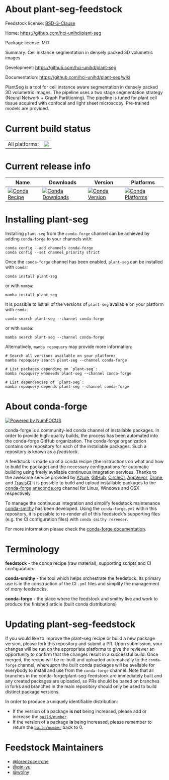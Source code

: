 About plant-seg-feedstock
=========================

Feedstock license: [BSD-3-Clause](https://github.com/conda-forge/plant-seg-feedstock/blob/main/LICENSE.txt)

Home: https://github.com/hci-unihd/plant-seg

Package license: MIT

Summary: Cell instance segmentation in densely packed 3D volumetric images

Development: https://github.com/hci-unihd/plant-seg

Documentation: https://github.com/hci-unihd/plant-seg/wiki

PlantSeg is a tool for cell instance aware segmentation in densely packed 3D volumetric images.
The pipeline uses a two stage segmentation strategy (Neural Network + Graph Partitioning).
The pipeline is tuned for plant cell tissue acquired with confocal and light sheet microscopy.
Pre-trained models are provided.


Current build status
====================


<table><tr><td>All platforms:</td>
    <td>
      <a href="https://dev.azure.com/conda-forge/feedstock-builds/_build/latest?definitionId=20980&branchName=main">
        <img src="https://dev.azure.com/conda-forge/feedstock-builds/_apis/build/status/plant-seg-feedstock?branchName=main">
      </a>
    </td>
  </tr>
</table>

Current release info
====================

| Name | Downloads | Version | Platforms |
| --- | --- | --- | --- |
| [![Conda Recipe](https://img.shields.io/badge/recipe-plant--seg-green.svg)](https://anaconda.org/conda-forge/plant-seg) | [![Conda Downloads](https://img.shields.io/conda/dn/conda-forge/plant-seg.svg)](https://anaconda.org/conda-forge/plant-seg) | [![Conda Version](https://img.shields.io/conda/vn/conda-forge/plant-seg.svg)](https://anaconda.org/conda-forge/plant-seg) | [![Conda Platforms](https://img.shields.io/conda/pn/conda-forge/plant-seg.svg)](https://anaconda.org/conda-forge/plant-seg) |

Installing plant-seg
====================

Installing `plant-seg` from the `conda-forge` channel can be achieved by adding `conda-forge` to your channels with:

```
conda config --add channels conda-forge
conda config --set channel_priority strict
```

Once the `conda-forge` channel has been enabled, `plant-seg` can be installed with `conda`:

```
conda install plant-seg
```

or with `mamba`:

```
mamba install plant-seg
```

It is possible to list all of the versions of `plant-seg` available on your platform with `conda`:

```
conda search plant-seg --channel conda-forge
```

or with `mamba`:

```
mamba search plant-seg --channel conda-forge
```

Alternatively, `mamba repoquery` may provide more information:

```
# Search all versions available on your platform:
mamba repoquery search plant-seg --channel conda-forge

# List packages depending on `plant-seg`:
mamba repoquery whoneeds plant-seg --channel conda-forge

# List dependencies of `plant-seg`:
mamba repoquery depends plant-seg --channel conda-forge
```


About conda-forge
=================

[![Powered by
NumFOCUS](https://img.shields.io/badge/powered%20by-NumFOCUS-orange.svg?style=flat&colorA=E1523D&colorB=007D8A)](https://numfocus.org)

conda-forge is a community-led conda channel of installable packages.
In order to provide high-quality builds, the process has been automated into the
conda-forge GitHub organization. The conda-forge organization contains one repository
for each of the installable packages. Such a repository is known as a *feedstock*.

A feedstock is made up of a conda recipe (the instructions on what and how to build
the package) and the necessary configurations for automatic building using freely
available continuous integration services. Thanks to the awesome service provided by
[Azure](https://azure.microsoft.com/en-us/services/devops/), [GitHub](https://github.com/),
[CircleCI](https://circleci.com/), [AppVeyor](https://www.appveyor.com/),
[Drone](https://cloud.drone.io/welcome), and [TravisCI](https://travis-ci.com/)
it is possible to build and upload installable packages to the
[conda-forge](https://anaconda.org/conda-forge) [anaconda.org](https://anaconda.org/)
channel for Linux, Windows and OSX respectively.

To manage the continuous integration and simplify feedstock maintenance
[conda-smithy](https://github.com/conda-forge/conda-smithy) has been developed.
Using the ``conda-forge.yml`` within this repository, it is possible to re-render all of
this feedstock's supporting files (e.g. the CI configuration files) with ``conda smithy rerender``.

For more information please check the [conda-forge documentation](https://conda-forge.org/docs/).

Terminology
===========

**feedstock** - the conda recipe (raw material), supporting scripts and CI configuration.

**conda-smithy** - the tool which helps orchestrate the feedstock.
                   Its primary use is in the construction of the CI ``.yml`` files
                   and simplify the management of *many* feedstocks.

**conda-forge** - the place where the feedstock and smithy live and work to
                  produce the finished article (built conda distributions)


Updating plant-seg-feedstock
============================

If you would like to improve the plant-seg recipe or build a new
package version, please fork this repository and submit a PR. Upon submission,
your changes will be run on the appropriate platforms to give the reviewer an
opportunity to confirm that the changes result in a successful build. Once
merged, the recipe will be re-built and uploaded automatically to the
`conda-forge` channel, whereupon the built conda packages will be available for
everybody to install and use from the `conda-forge` channel.
Note that all branches in the conda-forge/plant-seg-feedstock are
immediately built and any created packages are uploaded, so PRs should be based
on branches in forks and branches in the main repository should only be used to
build distinct package versions.

In order to produce a uniquely identifiable distribution:
 * If the version of a package **is not** being increased, please add or increase
   the [``build/number``](https://docs.conda.io/projects/conda-build/en/latest/resources/define-metadata.html#build-number-and-string).
 * If the version of a package **is** being increased, please remember to return
   the [``build/number``](https://docs.conda.io/projects/conda-build/en/latest/resources/define-metadata.html#build-number-and-string)
   back to 0.

Feedstock Maintainers
=====================

* [@lorenzocerrone](https://github.com/lorenzocerrone/)
* [@qin-yu](https://github.com/qin-yu/)
* [@wolny](https://github.com/wolny/)

